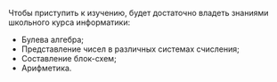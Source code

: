 Чтобы приступить к изучению, будет достаточно владеть знаниями школьного курса информатики:
- Булева алгебра;
- Представление чисел в различных системах счисления;
- Составление блок-схем;
- Арифметика.